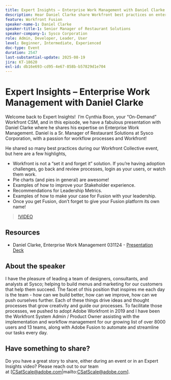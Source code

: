 ```yaml
---
title: Expert Insights – Enterprise Work Management with Daniel Clarke
description: Hear Daniel Clarke share Workfront best practices on enterprise work management, adoption, leadership metrics, and Fusion strategies for success.
feature: Workfront Fusion
speaker-name-1: Daniel Clarke
speaker-title-1: Senior Manager of Restaurant Solutions
speaker-company-1: Sysco Corporation
role: Admin, Developer, Leader, User
level: Beginner, Intermediate, Experienced
doc-type: Event
duration: 2547
last-substantial-update: 2025-08-19
jira: KT-18620
exl-id: db16e693-cd95-4e67-858b-b57829d1e704
---
```

# Expert Insights – Enterprise Work Management with Daniel Clarke

Welcome back to Expert Insights!  I’m Cynthia Boon, your “On-Demand” Workfront CSM, and in this episode, we have a fabulous presentation with Daniel Clarke where he shares his expertise on Enterprise Work Management. Daniel is a Sr. Manager of Restaurant Solutions at Sysco Corporation, with a passion for workflow processes and Workfront!  

He shared so many best practices during our Workfront Collective event, but here are a few highlights,
 
 * Workfront is not a “set it and forget it” solution. If you’re having adoption challenges, go back and review processes, login as your users, or watch them work. 
 * Pie charts (and pies in general) are awesome! 
 * Examples of how to improve your Stakeholder experience. 
 * Recommendations for Leadership Metrics. 
 * Examples of how to make your case for Fusion with your leadership. 
 * Once you get Fusion, don’t forget to give your Fusion platform its own name!  

>[!VIDEO](https://video.tv.adobe.com/v/3469898/?learn=on&enablevpops)

## Resources

 * Daniel Clarke, Enterprise Work Management 031124 - [Presentation Deck](https://nam04.safelinks.protection.outlook.com/?url=https://cdn.experience.workfront.com/Training/Guides/Customer+Success+at+Scale/Adobe+Workfront+Collective+-+Daniel+Clarke+-+March+2024.pdf&data=05|02|csatscale@adobe.com|4308ae2a6beb4130dc6f08dc4926eafc|fa7b1b5a7b34438794aed2c178decee1|0|0|638465678712329711|Unknown|TWFpbGZsb3d8eyJWIjoiMC4wLjAwMDAiLCJQIjoiV2luMzIiLCJBTiI6Ik1haWwiLCJXVCI6Mn0=|0|||&sdata=y14IXCdSk8laYXyfuLcjFNjBDeDjwZZu33nFJmxbx4E=&reserved=0) 

## About the speaker

I have the pleasure of leading a team of designers, consultants, and analysts at Sysco; helping to build menus and marketing for our customers that help them succeed. The facet of this position that inspires me each day is the team - how can we build better, how can we improve, how can we push ourselves further. Each of these things drive ideas and thought processes that grow creativity and guide our processes. To facilitate those processes, we pushed to adopt Adobe Workfront in 2019 and I have been the Workfront System Admin / Product Owner assisting with the implementation and workflow management for our growing list of over 8000 users and 13 teams, along with Adobe Fusion to automate and streamline our tasks every day. 

## Have something to share?

Do you have a great story to share, either during an event or in an Expert Insights video? Please reach out to our team at [CSatScale@adobe.com|mailto:CSatScale@adobe.com].
